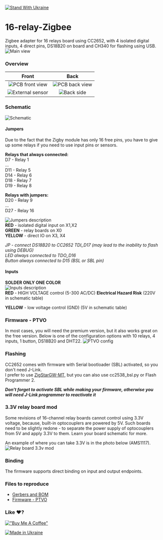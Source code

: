 [![Stand With Ukraine](https://raw.githubusercontent.com/vshymanskyy/StandWithUkraine/main/banner-direct-single.svg)](https://stand-with-ukraine.pp.ua)

# 16-relay-Zigbee
Zigbee adapter for 16 relays board using CC2652, with 4 isolated digital inputs, 4 direct pins, DS18B20 on board and CH340 for flashing using USB.
![Main view](https://i.imgur.com/ORnDNKh.jpg)


### Overview
Front | Back
:-:|:-:
![PCB front view](images/front.png)  | ![PCB back view](images/back.png)
![External sensor](https://i.imgur.com/LFHT67z.jpg)  | ![Back side](https://i.imgur.com/41dWDfy.jpg)

### Schematic
![Schematic](hardware/Schematic.png)


#### Jumpers
Due to the fact that the Zigby module has only 16 free pins, you have to give up some relays if you need to use input pins or sensors.

**Relays that always connected:**  
D7 - Relay 1  
...  
D11 - Relay 5   
D14 - Relay 6   
D18 - Relay 7    
D19 - Relay 8    

**Relays with jumpers:**  
D20 - Relay 9  
...  
D27 - Relay 16  

![Jumpers description](images/jumpers.png)  
**RED** - isolated digital input on X1,X2  
**GREEN** - relay boards on X0  
**YELLOW** - direct IO on X3, X4  

*JP - connect DS18B20 to CC2652 TDI_D17 (may lead to the inability to flash using DEBUG)*  
*LED always connected to TDO_D16*  
*Button always connected to D15 (BSL or SBL pin)*  

#### Inputs
**SOLDER ONLY ONE COLOR**  
![Inputs description](images/inputs.png)  
**RED** - HIGH VOLTAGE control (5-300 AC/DC) **Electrical Hazard Risk**  (220V in schematic table)

**YELLOW** - low voltage control (GND) (5V in schematic table)


### Firmware - PTVO
In most cases, you will need the premium version, but it also works great on the free version.
Below is one of the configuration options with 10 relays, 4 inputs, 1 button, DS18B20 and DHT22.
![PTVO config](images/ptvo.png)


### Flashing
CC2652 comes with firmware with Serial bootloader (SBL) activated, so you don't need J-Link.   
I prefer to use [ZigStarGW-MT](https://github.com/xyzroe/ZigStarGW-MT), but you can also use cc2538_bsl.py or Flash Programmer 2.  

***Don't forget to activate SBL while making your firmware, otherwise you will need J-Link programmer to reactivate it***

### 3.3V relay board mod
Some revisions of 16-channel relay boards cannot control using 3.3V voltage, because, built-in optocouplers are powered by 5V.
Such boards need to be slightly redone - to separate the power supply of optocouplers from 5V and apply 3.3V to them. Learn your board schematic for more.

An example of where you can take 3.3V is in the photo below (AMS1117).
![Relay board 3.3v mod](https://i.imgur.com/CldhzH6.jpeg)

### Binding
The firmware supports direct binding on input and output endpoints.


### Files to reproduce
* [Gerbers and BOM](https://github.com/xyzroe/16-relay-Zigbee/tree/main/hardware)
* [Firmware - PTVO](https://ptvo.info)


### Like ♥️?
[!["Buy Me A Coffee"](https://www.buymeacoffee.com/assets/img/custom_images/orange_img.png)](https://www.buymeacoffee.com/xyzroe)

[![Made in Ukraine](https://img.shields.io/badge/made_in-ukraine-ffd700.svg?labelColor=0057b7)](https://stand-with-ukraine.pp.ua)
